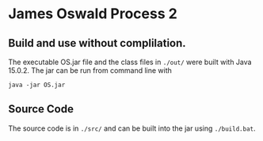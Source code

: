 # James Oswald Process 2

## Build and use without complilation. 
The executable OS.jar file and the class files in `./out/` were built with Java 15.0.2. 
The jar can be run from command line with
```
java -jar OS.jar
```

## Source Code
The source code is in `./src/` and can be built into the jar using `./build.bat`.